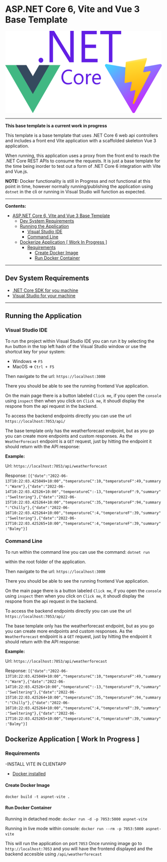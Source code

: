 # ASP.NET Core 6, Vite and Vue 3 Base Template

![ASP.NET Core 6, Vite and Vue 3 Logo](./assets/images/dotnet-vite-vue-logo.png)


---

**This base template is a current work in progress**

This template is a base template that uses .NET Core 6 web api controllers and includes a front end Vite application with a scaffolded skeleton Vue 3 application.

When running, this application uses a proxy from the front end to reach the .NET Core REST APIs to consume the requests.
It is just a base template for the time being inorder to test out a form of .NET Core 6 integration with Vite and Vue.js.

**NOTE:** Docker functionality is still in Progress and not functional at this point in time, however normally running/publishing the application using `dotnet` in the cli or running in Visual Studio will function as expected.

---

**Contents:**
- [ASP.NET Core 6, Vite and Vue 3 Base Template](#aspnet-core-6-vite-and-vue-3-base-template)
  - [Dev System Requirements](#dev-system-requirements)
  - [Running the Application](#running-the-application)
    - [Visual Studio IDE](#visual-studio-ide)
    - [Command Line](#command-line)
  - [Dockerize Application [ Work In Progress ]](#dockerize-application--work-in-progress-)
    - [Requirements](#requirements)
      - [Create Docker Image](#create-docker-image)
      - [Run Docker Container](#run-docker-container)

---

## Dev System Requirements

- [.NET Core SDK for you machine](https://dotnet.microsoft.com/en-us/download/dotnet/6.0)
- [Visual Studio for your machine](https://visualstudio.microsoft.com/downloads/)

---

## Running the Application

### Visual Studio IDE

To run the project within Visual Studio IDE you can run it by selecting the `Run` button in the top left hadn of the Visual Studio window or use the shortcut key for your system:
- Windows => `F5`
- MacOS => `Ctrl + F5`

Then navigate to the url: `https://localhost:3000`

There you should be able to see the running frontend Vue application.

On the main page there is a button labeled `Click me`, if you open the `console` using `inspect` then when you click on `Click me`, it shoudl display the respone from the api request in the backend.

To access the backend endpoints directly you can use the url `https://localhost:7053/api/`

The base template only has the weatherforecast endpoint, but as you go you can create more endpoints and custom responses.
As the `WeatherForecast` endpoint is a `GET` request, just by hitting the endpoint it should return with the API response:

**Example:**

Url: `https://localhost:7053/api/weatherforecast`

Response: `[{"date":"2022-06-13T10:22:03.425049+10:00","temperatureC":10,"temperatureF":49,"summary":"Warm"},{"date":"2022-06-14T10:22:03.42526+10:00","temperatureC":-13,"temperatureF":9,"summary":"Sweltering"},{"date":"2022-06-15T10:22:03.425264+10:00","temperatureC":35,"temperatureF":94,"summary":"Chilly"},{"date":"2022-06-16T10:22:03.425264+10:00","temperatureC":4,"temperatureF":39,"summary":"Sweltering"},{"date":"2022-06-17T10:22:03.425265+10:00","temperatureC":4,"temperatureF":39,"summary":"Balmy"}]`

### Command Line

To run within the command line you can use the command:
`dotnet run`

within the root folder of the application.



Then navigate to the url: `https://localhost:3000`

There you should be able to see the running frontend Vue application.

On the main page there is a button labeled `Click me`, if you open the `console` using `inspect` then when you click on `Click me`, it shoudl display the respone from the api request in the backend.

To access the backend endpoints directly you can use the url `https://localhost:7053/api/`

The base template only has the weatherforecast endpoint, but as you go you can create more endpoints and custom responses.
As the `WeatherForecast` endpoint is a `GET` request, just by hitting the endpoint it should return with the API response:

**Example:**

Url: `https://localhost:7053/api/weatherforecast`

Response: `[{"date":"2022-06-13T10:22:03.425049+10:00","temperatureC":10,"temperatureF":49,"summary":"Warm"},{"date":"2022-06-14T10:22:03.42526+10:00","temperatureC":-13,"temperatureF":9,"summary":"Sweltering"},{"date":"2022-06-15T10:22:03.425264+10:00","temperatureC":35,"temperatureF":94,"summary":"Chilly"},{"date":"2022-06-16T10:22:03.425264+10:00","temperatureC":4,"temperatureF":39,"summary":"Sweltering"},{"date":"2022-06-17T10:22:03.425265+10:00","temperatureC":4,"temperatureF":39,"summary":"Balmy"}]`


## Dockerize Application [ Work In Progress ]

### Requirements
-INSTALL VITE IN CLIENTAPP

- [Docker installed](https://docs.docker.com/get-docker/)

#### Create Docker Image
`docker build -t aspnet-vite .`

#### Run Docker Container

Running in detached mode:
`docker run -d -p 7053:5000 aspnet-vite`

Running in live mode within console:
`docker run --rm -p 7053:5000 aspnet-vite`

This will run the application on port `7053`
Once running image go to `http://localhost:7053` and you will have the frontend displayed and the backend accesible using `/api/weatherforecast`
